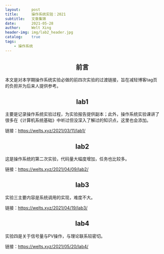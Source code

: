 ```yaml
---
layout:     post
title:      操作系统实验：2021
subtitle:   文章集锦
date:       2021-05-28
author:     Welt Xing
header-img: img/lab2_header.jpg
catalog:    true
tags:
    - 操作系统
---
```


## <center>前言

本文是对本学期操作系统实验必做的前四次实验的过渡链接，旨在减轻博客tag页的负担并为后来人提供参考。

## <center>lab1

主要是记录操作系统实验过程，为实验报告提供副本；此外，操作系统实验课讲了很多在《计算机系统基础》中听过但没深入了解过的知识点，这里也会添加。

链接：<https://welts.xyz/2021/03/11/lab1/>

## <center>lab2

这是操作系统的第二次实验，代码量大幅度增加，任务也比较多。

链接：<https://welts.xyz/2021/04/09/lab2/>

## <center>lab3

实验三主要内容是系统调用的实现，难度不大。

链接：<https://welts.xyz/2021/04/19/lab3/>

## <center>lab4

实验四是关于信号量与PV操作，与理论联系较密切。

链接：<https://welts.xyz/2021/05/20/lab4/>
